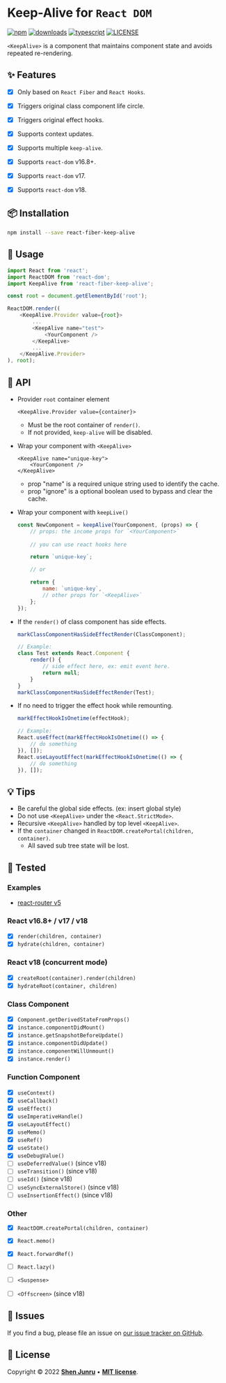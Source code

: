 # Keep-Alive for `React DOM`

[![npm](https://img.shields.io/npm/v/react-fiber-keep-alive.svg?style=for-the-badge)](http://npm.im/react-fiber-keep-alive)
[![downloads](https://img.shields.io/npm/dm/react-fiber-keep-alive.svg?style=for-the-badge)](https://www.npmjs.com/package/react-fiber-keep-alive)
[![typescript](https://img.shields.io/badge/language-typescript-blue?style=for-the-badge)](https://www.typescriptlang.org/)
[![LICENSE](https://img.shields.io/npm/l/react-fiber-keep-alive.svg?style=for-the-badge)](https://github.com/shenjunru/react-fiber-keep-alive/blob/main/LICENSE)

`<KeepAlive>` is a component that maintains component state and avoids repeated re-rendering.


## ✨ Features
- [x] Only based on `React Fiber` and `React Hooks`.
- [x] Triggers original class component life circle.
- [x] Triggers original effect hooks.
- [x] Supports context updates.
- [x] Supports multiple `keep-alive`.
- [x] Supports `react-dom` v16.8+.
- [x] Supports `react-dom` v17.
- [x] Supports `react-dom` v18.


## 📦 Installation

```bash
npm install --save react-fiber-keep-alive
```


## 🔨 Usage

```JavaScript
import React from 'react';
import ReactDOM from 'react-dom';
import KeepAlive from 'react-fiber-keep-alive';

const root = document.getElementById('root');

ReactDOM.render((
    <KeepAlive.Provider value={root}>
        ...
        <KeepAlive name="test">
            <YourComponent />
        </KeepAlive>
        ...
    </KeepAlive.Provider>
), root);
```

## 📝 API

- Provider `root` container element
    ```JSX
    <KeepAlive.Provider value={container}>
    ```
  - Must be the root container of `render()`.
  - If not provided, `keep-alive` will be disabled.

- Wrap your component with `<KeepAlive>`
    ```JSX
    <KeepAlive name="unique-key">
        <YourComponent />
    </KeepAlive>
    ```
    - prop "name" is a required unique string used to identify the cache.
    - prop "ignore" is a optional boolean used to bypass and clear the cache.

- Wrap your component with `keepLive()`
    ```JavaScript
    const NewComponent = keepAlive(YourComponent, (props) => {
        // props: the income props for `<YourComponent>`
        
        // you can use react hooks here

        return `unique-key`;

        // or

        return {
            name: `unique-key`,
            // other props for `<KeepAlive>`
        };
    });
    ```

- If the `render()` of class component has side effects.
    ```JavaScript
    markClassComponentHasSideEffectRender(ClassComponent);

    // Example:
    class Test extends React.Component {
        render() {
            // side effect here, ex: emit event here.
            return null;
        }
    }
    markClassComponentHasSideEffectRender(Test);
    ```

- If no need to trigger the effect hook while remounting.
    ```JavaScript
    markEffectHookIsOnetime(effectHook);

    // Example:
    React.useEffect(markEffectHookIsOnetime(() => {
        // do something
    }), []);
    React.useLayoutEffect(markEffectHookIsOnetime(() => {
        // do something
    }), []);
    ```


## 💡 Tips

- Be careful the global side effects. (ex: insert global style)
- Do not use `<KeepAlive>` under the `<React.StrictMode>`.
- Recursive `<KeepAlive>` handled by top level `<KeepAlive>`.
- If the `container` changed in `ReactDOM.createPortal(children, container)`.
  - All saved sub tree state will be lost.


## 🏁 Tested

### Examples
- [react-router v5](https://codesandbox.io/s/keep-alive-react-router-example-hfbbi7)

### React v16.8+ / v17 / v18
- [x] `render(children, container)`
- [x] `hydrate(children, container)`

### React v18 (concurrent mode)
- [x] `createRoot(container).render(children)`
- [x] `hydrateRoot(container, children)`

### Class Component
- [x] `Component.getDerivedStateFromProps()`
- [x] `instance.componentDidMount()`
- [x] `instance.getSnapshotBeforeUpdate()`
- [x] `instance.componentDidUpdate()`
- [x] `instance.componentWillUnmount()`
- [x] `instance.render()`

### Function Component
- [x] `useContext()`
- [x] `useCallback()`
- [x] `useEffect()`
- [x] `useImperativeHandle()`
- [x] `useLayoutEffect()`
- [x] `useMemo()`
- [x] `useRef()`
- [x] `useState()`
- [x] `useDebugValue()`
- [ ] `useDeferredValue()` (since v18)
- [ ] `useTransition()` (since v18)
- [ ] `useId()` (since v18)
- [ ] `useSyncExternalStore()` (since v18)
- [ ] `useInsertionEffect()` (since v18)

### Other
- [x] `ReactDOM.createPortal(children, container)`
- [x] `React.memo()`
- [x] `React.forwardRef()`
- [ ] `React.lazy()`
- [ ] `<Suspense>`
- [ ] `<Offscreen>` (since v18)


## 🐛 Issues

If you find a bug, please file an issue on [our issue tracker on GitHub](https://github.com/shenjunru/react-fiber-keep-alive/issues).


## 📄 License

Copyright © 2022 [**Shen Junru**](https://github.com/shenjunru) • [**MIT license**](LICENSE).

